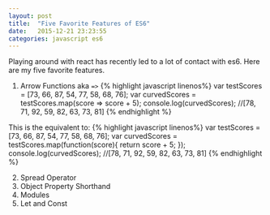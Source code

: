 ```yaml
---
layout: post
title:  "Five Favorite Features of ES6"
date:   2015-12-21 23:23:55 
categories: javascript es6
---
```


Playing around with react has recently led to a lot of contact with es6.  Here are my five favorite features.

1. Arrow Functions aka `=>`
{% highlight javascript linenos%}
  var testScores = [73, 66, 87, 54, 77, 58, 68, 76];
  var curvedScores = testScores.map(score => score + 5);
  console.log(curvedScores); //[78, 71, 92, 59, 82, 63, 73, 81]
{% endhighlight %}

This is the equivalent to:
{% highlight javascript linenos%}
  var testScores = [73, 66, 87, 54, 77, 58, 68, 76];
  var curvedScores = testScores.map(function(score){
    return score + 5;
  });
  console.log(curvedScores); //[78, 71, 92, 59, 82, 63, 73, 81]
{% endhighlight %}

2. Spread Operator
3. Object Property Shorthand
4. Modules
5. Let and Const